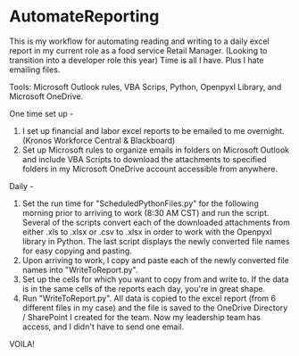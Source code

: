 # AutomateReporting

This is my workflow for automating reading and writing to a daily excel report in my current role as a food service Retail Manager. (Looking to transition into a developer role this year) Time is all I have. Plus I hate emailing files.

Tools: Microsoft Outlook rules, VBA Scrips, Python, Openpyxl Library, and Microsoft OneDrive.



One time set up -
1)  I set up financial and labor excel reports to be emailed to me overnight. (Kronos Workforce Central & Blackboard) 
2)  Set up Microsoft rules to organize emails in folders on Microsoft Outlook and include VBA Scripts to download the attachments to specified folders in my Microsoft OneDrive account accessible from anywhere. 

Daily -
1)  Set the run time for "ScheduledPythonFiles.py" for the following morning prior to arriving to work (8:30 AM CST) and run the script. Several of the scripts convert each of the downloaded attachments from either .xls to .xlsx or .csv to .xlsx in order to work with the Openpyxl library in Python. The last script displays the newly converted file names for easy copying and pasting.  
2)  Upon arriving to work, I copy and paste each of the newly converted file names into "WriteToReport.py".
3)  Set up the cells for which you want to copy from and write to. If the data is in the same cells of the reports each day, you're in great shape. 
4)  Run "WriteToReport.py". All data is copied to the excel report (from 6 different files in my case) and the file is saved to the OneDrive Directory / SharePoint I created for the team. Now my leadership team has access, and I didn't have to send one email. 



VOILA!
